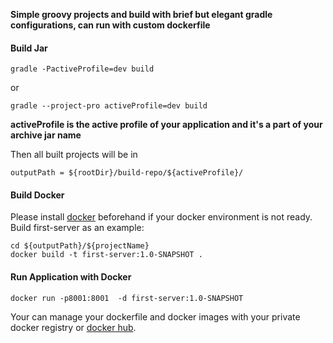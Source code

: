 **Simple groovy projects and build with brief but elegant gradle configurations, can run with custom dockerfile** 
#### Build Jar
 ```
gradle -PactiveProfile=dev build 
```
or 
```
gradle --project-pro activeProfile=dev build
```
**activeProfile is the active profile of your application and it's a part of your archive jar name**

Then all built projects will be in 
```
outputPath = ${rootDir}/build-repo/${activeProfile}/
```

#### Build Docker 
Please install [docker](https://docs.docker.com/engine/installation) beforehand if your docker environment is not ready.<br/>
Build first-server as an example: 
```
cd ${outputPath}/${projectName}
docker build -t first-server:1.0-SNAPSHOT . 
```

#### Run Application with Docker
```
docker run -p8001:8001  -d first-server:1.0-SNAPSHOT
```

Your can manage your dockerfile and docker images with your private docker registry or [docker hub](https://hub.docker.com).
